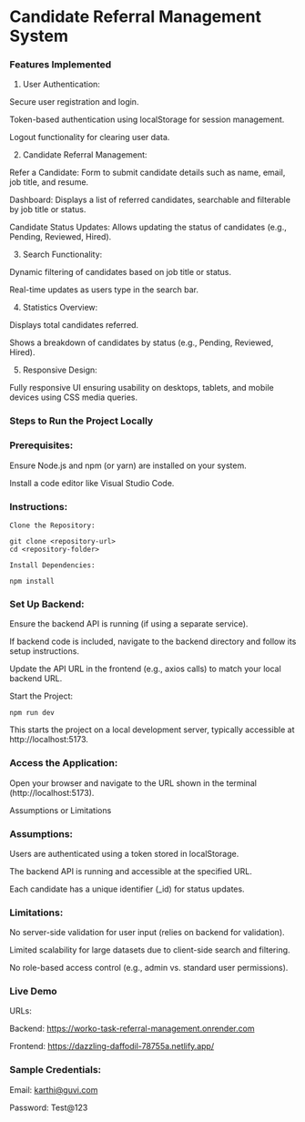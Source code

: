 # Candidate Referral Management System

### Features Implemented

1. User Authentication:

  Secure user registration and login.
    
  Token-based authentication using localStorage for session management.
    
  Logout functionality for clearing user data.

2. Candidate Referral Management:

  Refer a Candidate: Form to submit candidate details such as name, email, job title, and resume.
    
  Dashboard: Displays a list of referred candidates, searchable and filterable by job title or status.
    
  Candidate Status Updates: Allows updating the status of candidates (e.g., Pending, Reviewed, Hired).

3. Search Functionality:

  Dynamic filtering of candidates based on job title or status.
    
  Real-time updates as users type in the search bar.

4. Statistics Overview:

  Displays total candidates referred.
    
  Shows a breakdown of candidates by status (e.g., Pending, Reviewed, Hired).

5. Responsive Design:

  Fully responsive UI ensuring usability on desktops, tablets, and mobile devices using CSS media queries.

### Steps to Run the Project Locally

### Prerequisites:

  Ensure Node.js and npm (or yarn) are installed on your system.
  
  Install a code editor like Visual Studio Code.

### Instructions:

    Clone the Repository:
    
    git clone <repository-url>
    cd <repository-folder>
    
    Install Dependencies:
    
    npm install

### Set Up Backend:

  Ensure the backend API is running (if using a separate service).
  
  If backend code is included, navigate to the backend directory and follow its setup instructions.
  
  Update the API URL in the frontend (e.g., axios calls) to match your local backend URL.

Start the Project:

    npm run dev

  This starts the project on a local development server, typically accessible at http://localhost:5173.

### Access the Application:

Open your browser and navigate to the URL shown in the terminal (http://localhost:5173).

Assumptions or Limitations

### Assumptions:

  Users are authenticated using a token stored in localStorage.
  
  The backend API is running and accessible at the specified URL.
  
  Each candidate has a unique identifier (_id) for status updates.

### Limitations:

  No server-side validation for user input (relies on backend for validation).
  
  Limited scalability for large datasets due to client-side search and filtering.
  
  No role-based access control (e.g., admin vs. standard user permissions).

### Live Demo

URLs:

  Backend: https://worko-task-referral-management.onrender.com
  
  Frontend: https://dazzling-daffodil-78755a.netlify.app/

### Sample Credentials:

  Email: karthi@guvi.com
  
  Password: Test@123
